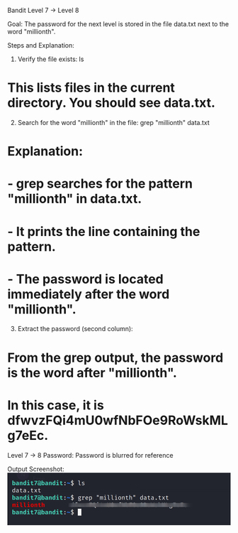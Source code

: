 Bandit Level 7 → Level 8

Goal:
The password for the next level is stored in the file data.txt next to the word "millionth".

Steps and Explanation:

1. Verify the file exists:
ls
# This lists files in the current directory. You should see data.txt.

2. Search for the word "millionth" in the file:
grep "millionth" data.txt
# Explanation:
# - grep searches for the pattern "millionth" in data.txt.
# - It prints the line containing the pattern.
# - The password is located immediately after the word "millionth".

3. Extract the password (second column):
# From the grep output, the password is the word after "millionth".
# In this case, it is dfwvzFQi4mU0wfNbFOe9RoWskMLg7eEc.

Level 7 → 8 Password:
Password is blurred for reference

Output Screenshot:
![Output](screenshots/command.png)
